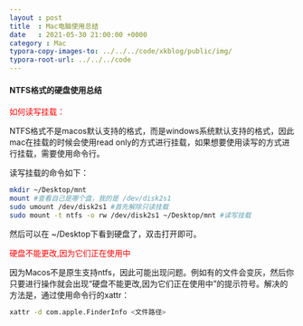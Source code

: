 ```yaml
---
layout : post
title  : Mac电脑使用总结
date   : 2021-05-30 21:00:00 +0000
category : Mac
typora-copy-images-to: ../../../code/xkblog/public/img/
typora-root-url: ../../../code
---
```


#### NTFS格式的硬盘使用总结

<font color='red'>如何读写挂载：</font>

NTFS格式不是macos默认支持的格式，而是windows系统默认支持的格式，因此mac在挂载的时候会使用read only的方式进行挂载，如果想要使用读写的方式进行挂载，需要使用命令行。

读写挂载的命令如下： 

```sh
mkdir ~/Desktop/mnt
mount #查看自己是哪个盘，我的是 /dev/disk2s1
sudo umount /dev/disk2s1 #首先解除只读挂载
sudo mount -t ntfs -o rw /dev/disk2s1 ~/Desktop/mnt #读写挂载
```

然后可以在 ~/Desktop下看到硬盘了，双击打开即可。

<font color='red'>硬盘不能更改,因为它们正在使用中</font>

因为Macos不是原生支持ntfs，因此可能出现问题。例如有的文件会变灰，然后你只要进行操作就会出现“硬盘不能更改,因为它们正在使用中”的提示符号。解决的方法是，通过使用命令行的xattr：

```sh
xattr -d com.apple.FinderInfo <文件路径>
```



